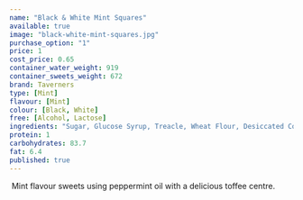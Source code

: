```yaml
---
name: "Black & White Mint Squares"
available: true
image: "black-white-mint-squares.jpg"
purchase_option: "1"
price: 1
cost_price: 0.65
container_water_weight: 919
container_sweets_weight: 672
brand: Taverners
type: [Mint]
flavour: [Mint]
colour: [Black, White]
free: [Alcohol, Lactose]
ingredients: "Sugar, Glucose Syrup, Treacle, Wheat Flour, Desiccated Coconut, Vegetable Oil, Humectant (E422), Liquorice Extract, Gelatine, Natural Flavourings, Cocoa Powder, Colours (E162, E100, E160C, E163) Fruit & Vegetable Concentrates."
protein: 1
carbohydrates: 83.7
fat: 6.4
published: true
---
```

 Mint flavour sweets using peppermint oil with a delicious toffee centre.